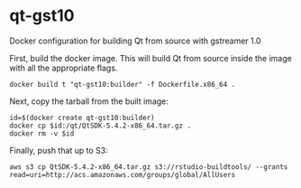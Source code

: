 # qt-gst10
Docker configuration for building Qt from source with gstreamer 1.0

First, build the docker image. This will build Qt from source inside the image with all the appropriate flags.

    docker build t "qt-gst10:builder" -f Dockerfile.x86_64 .

Next, copy the tarball from the built image:

    id=$(docker create qt-gst10:builder)
    docker cp $id:/qt/QtSDK-5.4.2-x86_64.tar.gz .
    docker rm -v $id

Finally, push that up to S3:

    aws s3 cp QtSDK-5.4.2-x86_64.tar.gz s3://rstudio-buildtools/ --grants read=uri=http://acs.amazonaws.com/groups/global/AllUsers

